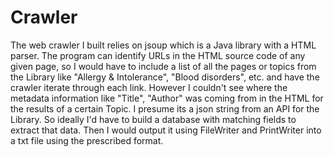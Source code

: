 # Crawler

The web crawler I built relies on jsoup which is a Java library with a HTML parser.
The program can identify URLs in the HTML source code of any given page, so I would have to include a list of all the pages or topics from the Library like "Allergy & Intolerance", "Blood disorders", etc. and have the crawler iterate through each link.
However I couldn't see where the metadata information like "Title", "Author" was coming from in the HTML for the results of a certain Topic.
I presume its a json string from an API for the Library. So ideally I'd have to build a database with matching fields to extract that data. Then I would output it using FileWriter and PrintWriter into a txt file using the prescribed format.
